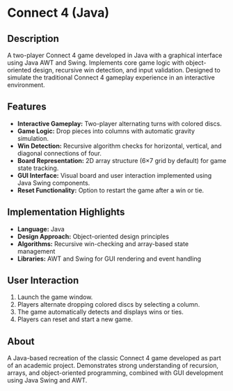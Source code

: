 # Connect 4 (Java)

## Description
A two-player Connect 4 game developed in Java with a graphical interface using Java AWT and Swing. Implements core game logic with object-oriented design, recursive win detection, and input validation. Designed to simulate the traditional Connect 4 gameplay experience in an interactive environment.

## Features
- **Interactive Gameplay:** Two-player alternating turns with colored discs.
- **Game Logic:** Drop pieces into columns with automatic gravity simulation.
- **Win Detection:** Recursive algorithm checks for horizontal, vertical, and diagonal connections of four.
- **Board Representation:** 2D array structure (6×7 grid by default) for game state tracking.
- **GUI Interface:** Visual board and user interaction implemented using Java Swing components.
- **Reset Functionality:** Option to restart the game after a win or tie.

## Implementation Highlights
- **Language:** Java
- **Design Approach:** Object-oriented design principles
- **Algorithms:** Recursive win-checking and array-based state management
- **Libraries:** AWT and Swing for GUI rendering and event handling

## User Interaction
1. Launch the game window.
2. Players alternate dropping colored discs by selecting a column.
3. The game automatically detects and displays wins or ties.
4. Players can reset and start a new game.

## About
A Java-based recreation of the classic Connect 4 game developed as part of an academic project. Demonstrates strong understanding of recursion, arrays, and object-oriented programming, combined with GUI development using Java Swing and AWT.
